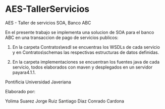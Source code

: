# AES-TallerServicios

AES - Taller de servicios SOA, Banco ABC

En el presente trabajo se implementa una solucion de SOA para el banco ABC en una transaccion de pago de servicios publicos:

1. En la carpeta Contratos\wsdl se encuentras los WSDLs de cada servicio y en Contratos\schemas las 
respectivas estructuras de datos definidas.

2. En la carpeta implementaciones se encuentran los fuentes java de cada servicio, todos 
elaborados con maven y desplegados en un servidor payara4.1.1.


Pontificia Universidad Javeriana

Elaborado por:

Yolima Suarez
Jorge Ruiz
Santiago Diaz
Conrado Cardona